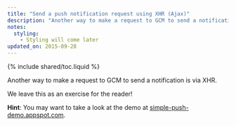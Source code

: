 ```yaml
---
title: "Send a push notification request using XHR (Ajax)"
description: "Another way to make a request to GCM to send a notification is via XHR (also known as Ajax). In this step, you work out for yourself how to do that."
notes:
  styling:
    - Styling will come later
updated_on: 2015-09-28
---
```


{% include shared/toc.liquid %}

Another way to make a request to GCM to send a notification is via XHR.

We leave this as an exercise for the reader!

**Hint**: You may want to take a look at the demo at [simple-push-demo.appspot.com](https://simple-push-demo.appspot.com).
